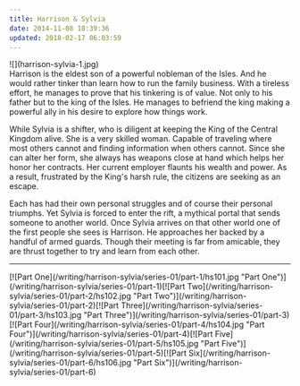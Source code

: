 ```yaml
---
title: Harrison & Sylvia
date: 2014-11-08 18:39:36
updated: 2018-02-17 06:03:59
---
```


<div class="embedded-image-left">
    ![](harrison-sylvia-1.jpg)
</div>
<div class="text-negative-margin-top">
Harrison is the eldest son of a powerful nobleman of the Isles. And he would rather tinker than learn how to run the family business. With a tireless effort, he manages to prove that his tinkering is of value. Not only to his father but to the king of the Isles. He manages to befriend the king making a powerful ally in his desire to explore how things work.

While Sylvia is a shifter, who is diligent at keeping the King of the Central Kingdom alive. She is a very skilled woman. Capable of traveling where most others cannot and finding information when others cannot. Since she can alter her form, she always has weapons close at hand which helps her honor her contracts. Her current employer flaunts his wealth and power. As a result, frustrated by the King's harsh rule, the citizens are seeking as an escape.

Each has had their own personal struggles and of course their personal triumphs. Yet Sylvia is forced to enter the rift, a mythical portal that sends someone to another world. Once Sylvia arrives on that other world one of the first people she sees is Harrison. He approaches her backed by a handful of armed guards. Though their meeting is far from amicable, they are thrust together to try and learn from each other.
<hr class="clear-both center-fade"/><div class="center">[![Part One](/writing/harrison-sylvia/series-01/part-1/hs101.jpg "Part One")](/writing/harrison-sylvia/series-01/part-1)[![Part Two](/writing/harrison-sylvia/series-01/part-2/hs102.jpg "Part Two")](/writing/harrison-sylvia/series-01/part-2)[![Part Three](/writing/harrison-sylvia/series-01/part-3/hs103.jpg "Part Three")](/writing/harrison-sylvia/series-01/part-3)[![Part Four](/writing/harrison-sylvia/series-01/part-4/hs104.jpg "Part Four")](/writing/harrison-sylvia/series-01/part-4)[![Part Five](/writing/harrison-sylvia/series-01/part-5/hs105.jpg "Part Five")](/writing/harrison-sylvia/series-01/part-5)[![Part Six](/writing/harrison-sylvia/series-01/part-6/hs106.jpg "Part Six")](/writing/harrison-sylvia/series-01/part-6)</div>
